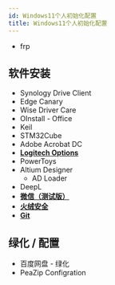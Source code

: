 ```yaml
---
id: Windows11个人初始化配置
title: Windows11个人初始化配置
---
```


- frp

## 软件安装

- Synology Drive Client
- Edge Canary
- Wise Driver Care
- OInstall - Office
- Keil
- STM32Cube
- Adobe Acrobat DC
- [**Logitech Options**](https://www.logitech.com.cn/zh-cn/product/options)
- PowerToys
- Altium Designer
  - AD Loader
- DeepL
- [**微信（测试版）**](https://dldir1.qq.com/weixin/Windows/Beta/WeChatBeta.exe)
- [**火绒安全**](https://www.huorong.cn/)
- [**Git**](https://git-scm.com/downloads)

## 绿化 / 配置

- 百度网盘 - 绿化
- PeaZip Configration